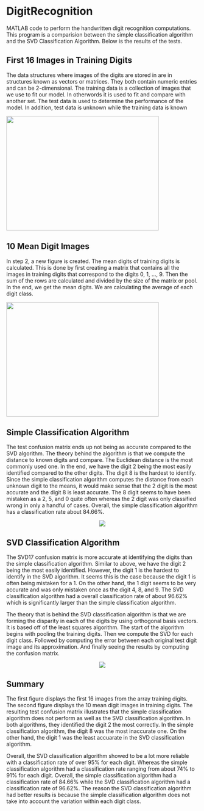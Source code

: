 # DigitRecognition
MATLAB code to perform the handwritten digit recognition computations. This program is a comparision between the simple classification algorithm and the SVD Classification Algorithm. Below is the results of the tests.

**First 16 Images in Training Digits**
---------------------
The data structures where images of the digits are stored in are in structures known as
vectors or matrices. They both contain numeric entries and can be 2-dimensional. The training
data is a collection of images that we use to fit our model. In otherwords it is used to fit and
compare with another set. The test data is used to determine the performance of the model. In
addition, test data is unknown while the training data is known

<img src="https://user-images.githubusercontent.com/100814612/159613923-898ab043-676e-4264-9a4c-a571dfe2cfcc.png" width="400" height="300"/><img><img>

**10 Mean Digit Images**
------------------------
In step 2, a new figure is created. The mean digits of training digits is calculated. This
is done by first creating a matrix that contains all the images in training digits that correspond
to the digits 0, 1, ..., 9. Then the sum of the rows are calculated and divided by the size of the
matrix or pool. In the end, we get the mean digits. We are calculating the average of each digit
class.

<img src="https://user-images.githubusercontent.com/100814612/159613973-a0602cd8-6f85-4db2-9d00-e382a75389fc.png" width="400" height="300"/><img><img>

**Simple Classification Algorithm**
----------------------------
The test confusion matrix ends up not being as accurate compared to the SVD algorithm. The theory behind the algorithm is that we compute the distance to known digits and compare.
The Euclidean distance is the most commonly used one. In the end, we have the digit 2 being
the most easily identified compared to the other digits. The digit 8 is the hardest to identify.
Since the simple classification algorithm computes the distance from each unknown digit to the means, it would make sense that the 2 digit is the most accurate and the digit 8 is least accurate.
The 8 digit seems to have been mistaken as a 2, 5, and 0 quite often whereas the 2 digit was
only classified wrong in only a handful of cases. Overall, the simple classification algorithm
has a classification rate about 84.66%.
<p align="center">
<img src="https://user-images.githubusercontent.com/100814612/159615919-01e227e8-3e7e-49d9-9107-371842f3fd37.png">
</p>

**SVD Classification Algorithm**
-----------------------------
The SVD17 confusion matrix is more accurate at identifying the digits than the
simple classification algorithm. Similar to above, we have the digit 2 being the most easily identified. However, the digit 1 is
the hardest to identify in the SVD algorithm. It seems this is the case because the digit 1 is
often being mistaken for a 1. On the other hand, the 1 digit seems to be very accurate and was
only mistaken once as the digit 4, 8, and 9. The SVD classification algorithm had a overall
classification rate of about 96.62% which is significantly larger than the simple classification
algorithm.

The theory that is behind the SVD classification algorithm is that we are forming the disparity
in each of the digits by using orthogonal basis vectors. It is based off of the least squares
algorithm. The start of the algorithm begins with pooling the training digits. Then we compute
the SVD for each digit class. Followed by computing the error between each original test digit
image and its approximation. And finally seeing the results by computing the confusion matrix.
<p align="center">
<img src="https://user-images.githubusercontent.com/100814612/159615692-3c49ef8e-e2a8-4ea1-beee-e54689841e4b.png">
</p>

**Summary**
----------------------------
The first figure displays the first 16 images from the array training digits. The second
figure displays the 10 mean digit images in training digits. The resulting test confusion matrix
illustrates that the simple classification algorithm does not perform as well as the SVD classification algorithm. In both algorithms, they identified the digit 2 the most correctly. In the simple
classification algorithm, the digit 8 was the most inaccurate one. On the other hand, the digit
1 was the least accuarate in the SVD classification algorithm.

Overall, the SVD classification
algorithm showed to be a lot more reliable with a classification rate of over 95% for each digit.
Whereas the simple classification algorithm had a classification rate ranging from about 74%
to 91% for each digit. Overall, the simple classification algorithm had a classification rate of
84.66% while the SVD classification algorithm had a classification rate of 96.62%. The reason
the SVD classification algorithm had better results is because the simple classification algorithm
does not take into account the variation within each digit class.
